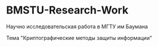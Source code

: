 # BMSTU-Research-Work
 Научно исследовательская работа в МГТУ им Баумана
 
 Тема "Криптографические методы защиты информации"
